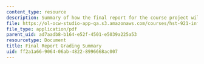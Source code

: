 ```yaml
---
content_type: resource
description: Summary of how the final report for the course project will be graded.
file: https://ol-ocw-studio-app-qa.s3.amazonaws.com/courses/hst-921-information-technology-in-the-health-care-system-of-the-future-spring-2009/ff2a1a66906406ab48228996668ac007_MITHST_921S09_prj_fn_grep.pdf
file_type: application/pdf
parent_uid: ad7aadb8-b164-e52f-4501-e5039a225a53
resourcetype: Document
title: Final Report Grading Summary
uid: ff2a1a66-9064-06ab-4822-8996668ac007
---
```

